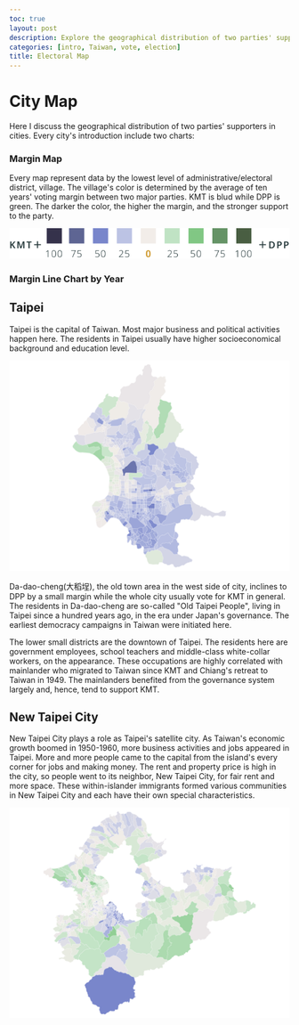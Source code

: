```yaml
---
toc: true
layout: post
description: Explore the geographical distribution of two parties' supporters on city maps
categories: [intro, Taiwan, vote, election]
title: Electoral Map
---
```

# City Map

Here I discuss the geographical distribution of two parties' supporters in cities. Every city's introduction include two charts:

### Margin Map

Every map represent data by the lowest level of administrative/electoral district, village. The village's color is determined by the average of ten years' voting margin between two major parties. KMT is blud while DPP is green. The darker the color, the higher the margin, and the stronger support to the party.

![](images/city_map/map_who_win.svg "map legend")

### Margin Line Chart by Year

## Taipei

Taipei is the capital of Taiwan. Most major business and political activities happen here. The residents in Taipei usually have higher socioeconomical background and education level.

![](images/city_map/taipei_map_margin_10y.png "Taipei map")

Da-dao-cheng(大稻埕), the old town area in the west side of city, inclines to DPP by a small margin while the whole city usually vote for KMT in general. The residents in Da-dao-cheng are so-called "Old Taipei People", living in Taipei since a hundred years ago, in the era under Japan's governance. The earliest democracy campaigns in Taiwan were initiated here.

The lower small districts are the downtown of Taipei. The residents here are government employees, school teachers and middle-class white-collar workers, on the appearance. These occupations are highly correlated with mainlander who migrated to Taiwan since KMT and Chiang's retreat to Taiwan in 1949. The mainlanders benefited from the governance system largely and, hence, tend to support KMT.

## New Taipei City

New Taipei City plays a role as Taipei's satellite city. As Taiwan's economic growth boomed in 1950-1960, more business activities and jobs appeared in Taipei. More and more people came to the capital from the island's every corner for jobs and making money. The rent and property price is high in the city, so people went to its neighbor, New Taipei City, for fair rent and more space. These within-islander immigrants formed various communities in New Taipei City and each have their own special characteristics.

![](images/city_map/newtaipei_map_margin_10y.png "New Taipei City map")
